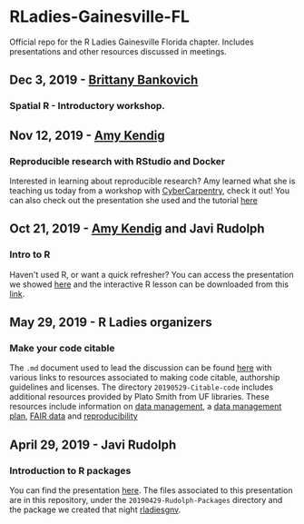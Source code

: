 # RLadies-Gainesville-FL
Official repo for the R Ladies Gainesville Florida chapter. Includes presentations and other resources discussed in meetings.

## Dec 3, 2019 - [Brittany Bankovich](https://www.linkedin.com/in/brittany-bankovich-77805290/)
### Spatial R - Introductory workshop.

## Nov 12, 2019 - [Amy Kendig](https://github.com/aekendig/docker-rstudio-tutorial)
### Reproducible research with RStudio and Docker
Interested in learning about reproducible research? Amy learned what she is teaching us today from a workshop with [CyberCarpentry](http://cybercarpentry.web.unc.edu/), check it out! You can also check out the presentation she used and the tutorial [here](https://github.com/aekendig/docker-rstudio-tutorial/blob/master/Docker_RLadies_Nov2019.pdf)

## Oct 21, 2019 - [Amy Kendig](https://github.com/aekendig) and Javi Rudolph 
### Intro to R
Haven't used R, or want a quick refresher? You can access the presentation we showed [here](https://speakerdeck.com/javirudolph/intro2r-rladiesgnv) and the interactive R lesson can be downloaded from this [link](https://tinyurl.com/Intro2R-RLadiesGNV).


## May 29, 2019 - R Ladies organizers
### Make your code citable
The `.md` document used to lead the discussion can be found [here](https://github.com/javirudolph/RLadies-Gainesville-FL/blob/master/20190529-Citable-code/may_meeting_presentation.md) with various links to resources associated to making code citable, authorship guidelines and licenses. The directory `20190529-Citable-code` includes additional resources provided by Plato Smith from UF libraries. These resources include information on [data management](https://github.com/javirudolph/RLadies-Gainesville-FL/blob/master/20190529-Citable-code/UF-citable-code.pdf), a [data management plan](https://github.com/javirudolph/RLadies-Gainesville-FL/blob/master/20190529-Citable-code/data_management_plan_presentation.pdf), [FAIR data](https://github.com/javirudolph/RLadies-Gainesville-FL/blob/master/20190529-Citable-code/FAIR_data_presentation.pdf) and [reproducibility](https://github.com/javirudolph/RLadies-Gainesville-FL/blob/master/20190529-Citable-code/SIGMOD_Reproducibility_Template.pdf)

## April 29, 2019 - Javi Rudolph
### Introduction to R packages
You can find the presentation [here](https://javirudolph.github.io/RLadies-Gainesville-FL/20190429-Rudolph-packages/apr29presentation.html#1). The files associated to this presentation are in this repository, under the `20190429-Rudolph-Packages` directory and the package we created that night [rladiesgnv](https://github.com/javirudolph/rladiesgnv).


